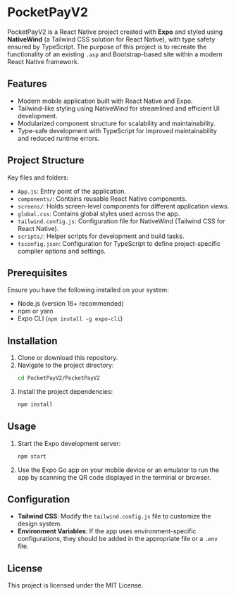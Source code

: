 
# PocketPayV2

PocketPayV2 is a React Native project created with **Expo** and styled using **NativeWind** (a Tailwind CSS solution for React Native), with type safety ensured by TypeScript. The purpose of this project is to recreate the functionality of an existing `.asp` and Bootstrap-based site within a modern React Native framework.

## Features

- Modern mobile application built with React Native and Expo.
- Tailwind-like styling using NativeWind for streamlined and efficient UI development.
- Modularized component structure for scalability and maintainability.
- Type-safe development with TypeScript for improved maintainability and reduced runtime errors.

## Project Structure

Key files and folders:
- `App.js`: Entry point of the application.
- `components/`: Contains reusable React Native components.
- `screens/`: Holds screen-level components for different application views.
- `global.css`: Contains global styles used across the app.
- `tailwind.config.js`: Configuration file for NativeWind (Tailwind CSS for React Native).
- `scripts/`: Helper scripts for development and build tasks.
- `tsconfig.json`: Configuration for TypeScript to define project-specific compiler options and settings.

## Prerequisites

Ensure you have the following installed on your system:
- Node.js (version 16+ recommended)
- npm or yarn
- Expo CLI (`npm install -g expo-cli`)

## Installation

1. Clone or download this repository.
2. Navigate to the project directory:
   ```bash
   cd PocketPayV2/PocketPayV2
   ```
3. Install the project dependencies:
   ```bash
   npm install
   ```

## Usage

1. Start the Expo development server:
   ```bash
   npm start
   ```
2. Use the Expo Go app on your mobile device or an emulator to run the app by scanning the QR code displayed in the terminal or browser.

## Configuration

- **Tailwind CSS**: Modify the `tailwind.config.js` file to customize the design system.
- **Environment Variables**: If the app uses environment-specific configurations, they should be added in the appropriate file or a `.env` file.

## License

This project is licensed under the MIT License.
